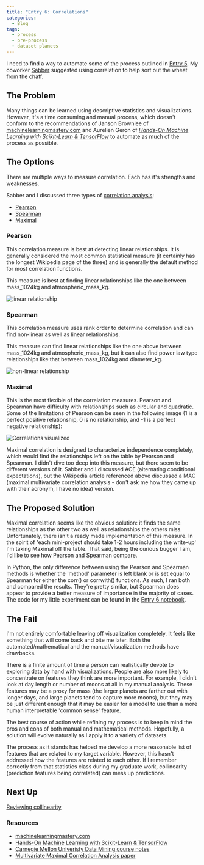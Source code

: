 ```yaml
---
title: "Entry 6: Correlations"
categories:
  - Blog
tags:
  - process
  - pre-process
  - dataset planets
---
```


I need to find a way to automate some of the process outlined in [Entry 5](https://julielinx.github.io/blog/05_EDA/). My coworker [Sabber](https://medium.com/@sabber) suggested using correlation to help sort out the wheat from the chaff.

## The Problem

Many things can be learned using descriptive statistics and visualizations. However, it's a time consuming and manual process, which doesn't conform to the recommendations of Janson Brownlee of [machinelearningmastery.com](https://machinelearningmastery.com/) and Aurelien Geron of *[Hands-On Machine Learning with Scikit-Learn & TensorFlow](https://www.amazon.com/Hands-Machine-Learning-Scikit-Learn-TensorFlow/dp/1491962291)* to automate as much of the process as possible. 

## The Options

There are multiple ways to measure correlation. Each has it's strengths and weaknesses.

Sabber and I discussed three types of [correlation analysis](https://www.stat.cmu.edu/~ryantibs/datamining/lectures/11-cor2.pdf):
- [Pearson](https://www.spss-tutorials.com/pearson-correlation-coefficient/)
- [Spearman](https://en.wikipedia.org/wiki/Spearman%27s_rank_correlation_coefficient)
- [Maximal](http://proceedings.mlr.press/v32/nguyenc14.pdf)

### Pearson

This correlation measure is best at detecting linear relationships. It is generally considered the most common statistical measure (it certainly has the longest Wikipedia page of the three) and is generally the default method for most correlation functions.

This measure is best at finding linear relationships like the one between mass_1024kg and atmospheric_mass_kg.

![linear relationship](https://julielinx.github.io/assets/images/06_EDA_1.png)

### Spearman

This correlation measure uses rank order to determine correlation and can find non-linear as well as linear relationships.

This measure can find linear relationships like the one above between mass_1024kg and atmospheric_mass_kg, but it can also find power law type relationships like that between mass_1024kg and diameter_kg.

![non-linear relationship](https://julielinx.github.io/assets/images/06_EDA_2.png)

### Maximal

This is the most flexible of the correlation measures. Pearson and Spearman have difficulty with relationships such as circular and quadratic. Some of the limitations of Pearson can be seen in the following image (1 is a perfect positive relationship, 0 is no relationship, and -1 is a perfect negative relationship):

![Correlations visualized](https://upload.wikimedia.org/wikipedia/commons/thumb/d/d4/Correlation_examples2.svg/1920px-Correlation_examples2.svg.png)

Maximal correlation is designed to characterize independence completely, which would find the relationships left on the table by Pearson and Spearman. I didn't dive too deep into this measure, but there seem to be different versions of it. Sabber and I discussed ACE (alternating conditional expectations), but the Wikipedia article referenced above discussed a MAC (maximal multivariate correlation analysis - don't ask me how they came up with their acronym, I have no idea) version.

## The Proposed Solution

Maximal correlation seems like the obvious solution: it finds the same relationships as the other two as well as relationships the others miss. Unfortunately, there isn't a ready made implementation of this measure. In the spirit of 'each mini-project should take 1-2 hours including the write-up' I'm taking Maximal off the table. That said, being the curious bugger I am, I'd like to see how Pearson and Spearman compare.

In Python, the only difference between using the Pearson and Spearman methods is whether the 'method' parameter is left blank or is set equal to Spearman for either the corr() or corrwith() functions. As such, I ran both and compared the results. They're pretty similar, but Spearman does appear to provide a better measure of importance in the majority of cases. The code for my little experiment can be found in the [Entry 6 notebook](https://github.com/julielinx/datascience_diaries/blob/master/01_ml_process/06_nb_EDA_corr.ipynb).

## The Fail

I'm not entirely comfortable leaving off visualization completely. It feels like something that will come back and bite me later. Both the automated/mathematical and the manual/visualization methods have drawbacks.

There is a finite amount of time a person can realistically devote to exploring data by hand with visualizations. People are also more likely to concentrate on features they think are more important. For example, I didn't look at day length or number of moons at all in my manual analysis. These features may be a proxy for mass (the larger planets are farther out with longer days, and large planets tend to capture more moons), but they may be just different enough that it may be easier for a model to use than a more human interpretable 'common sense' feature.

The best course of action while refining my process is to keep in mind the pros and cons of both manual and mathematical methods. Hopefully, a solution will evolve naturally as I apply it to a variety of datasets.

The process as it stands has helped me develop a more reasonable list of features that are related to my target variable. However, this hasn't addressed how the features are related to each other. If I remember correctly from that statistics class during my graduate work, collinearity (prediction features being correlated) can mess up predictions.

## Next Up

[Reviewing collinearity](https://julielinx.github.io/blog/07_collinearity/)

### Resources

- [machinelearningmastery.com](https://machinelearningmastery.com/)
- [Hands-On Machine Learning with Scikit-Learn & TensorFlow](https://www.amazon.com/Hands-Machine-Learning-Scikit-Learn-TensorFlow/dp/1491962291)
- [Carnegie Mellon Univeristy Data Mining course notes](https://www.stat.cmu.edu/~ryantibs/datamining/)
- [Multivariate Maximal Correlation Analysis paper](http://proceedings.mlr.press/v32/nguyenc14.pdf)
